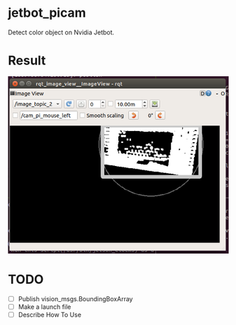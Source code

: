 # jetbot_picam
Detect color object on Nvidia Jetbot.

# Result
![image](./docs/images/detection_result.png)

# TODO
- [ ] Publish vision_msgs.BoundingBoxArray
- [ ] Make a launch file
- [ ] Describe How To Use
